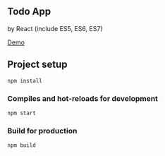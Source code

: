 Todo App
-----
by React (include ES5, ES6, ES7)

[Demo](https://a1exalexander.github.io/todo-react/)


## Project setup
```
npm install
```

### Compiles and hot-reloads for development
```
npm start
```

### Build for production
```
npm build
```